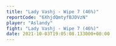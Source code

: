 ```yaml
---
title: "Lady Vashj - Wipe 7 (46%)"
reportCode: "6XhjdQmtyfBJDVzN"
player: "Aslandy"
fight: "Lady Vashj - Wipe 7 (46%)"
date: 2021-10-03T19:05:08.133000+00:00
---
```

